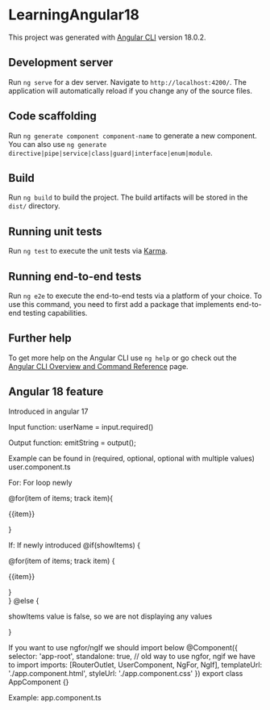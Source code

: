 # LearningAngular18

This project was generated with [Angular CLI](https://github.com/angular/angular-cli) version 18.0.2.

## Development server

Run `ng serve` for a dev server. Navigate to `http://localhost:4200/`. The application will automatically reload if you change any of the source files.

## Code scaffolding

Run `ng generate component component-name` to generate a new component. You can also use `ng generate directive|pipe|service|class|guard|interface|enum|module`.

## Build

Run `ng build` to build the project. The build artifacts will be stored in the `dist/` directory.

## Running unit tests

Run `ng test` to execute the unit tests via [Karma](https://karma-runner.github.io).

## Running end-to-end tests

Run `ng e2e` to execute the end-to-end tests via a platform of your choice. To use this command, you need to first add a package that implements end-to-end testing capabilities.

## Further help

To get more help on the Angular CLI use `ng help` or go check out the [Angular CLI Overview and Command Reference](https://angular.dev/tools/cli) page.

## Angular 18 feature

Introduced in angular 17

Input function: 
userName = input.required<string>()

Output function:
emitString = output<string>();

Example can be found in (required, optional, optional with multiple values)
user.component.ts

For:
For loop newly

<div>
 @for(item of items; track item){
    <p>{{item}}</p>
 }
</div>

If: 
If newly introduced
@if(showItems)
{
    <div>
        @for(item of items; track item)
        {
           <p>{{item}}</p>
        }
    </div> 
}
@else {
    <div><p>showItems value is false, so we are not displaying any values</p></div>
}

If you want to use ngfor/ngIf we should import below 
@Component({
  selector: 'app-root',
  standalone: true,
  // old way to use ngfor, ngif we have to import
  imports: [RouterOutlet, UserComponent, NgFor, NgIf],
  templateUrl: './app.component.html',
  styleUrl: './app.component.css'
})
export class AppComponent {}

Example: app.component.ts